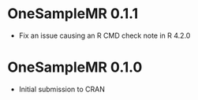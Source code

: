 # OneSampleMR 0.1.1

* Fix an issue causing an R CMD check note in R 4.2.0

# OneSampleMR 0.1.0

* Initial submission to CRAN

